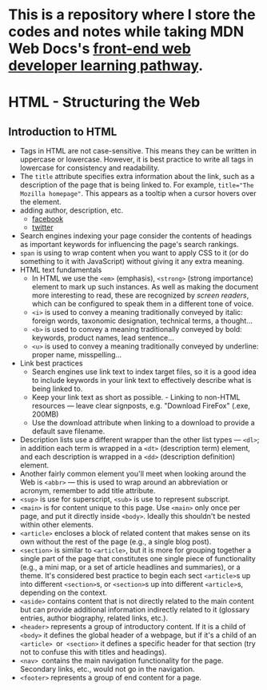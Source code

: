 # This is a repository where I store the codes and notes while taking MDN Web Docs's [front-end web developer learning pathway](https://developer.mozilla.org/en-US/docs/Learn/Front-end_web_developer).

# HTML - Structuring the Web

## Introduction to HTML

-   Tags in HTML are not case-sensitive. This means they can be written in uppercase or lowercase. However, it is best practice to write all tags in lowercase for consistency and readability.
-   The `title` attribute specifies extra information about the link, such as a description of the page that is being linked to. For example, `title="The Mozilla homepage"`. This appears as a tooltip when a cursor hovers over the element.
-   adding author, description, etc.
    -   [facebook](https://ogp.me/)
    -   [twitter](https://developer.twitter.com/en/docs/twitter-for-websites/cards/overview/abouts-cards)
-   Search engines indexing your page consider the contents of headings as important keywords for influencing the page's search rankings.
-   `span` is using to wrap content when you want to apply CSS to it (or do something to it with JavaScript) without giving it any extra meaning.
-   HTML text fundamentals
    -   In HTML we use the `<em>` (emphasis), `<strong>` (strong importance) element to mark up such instances. As well as making the document more interesting to read, these are recognized by _screen readers_, which can be configured to speak them in a different tone of voice.
    -   `<i>` is used to convey a meaning traditionally conveyed by italic: foreign words, taxonomic designation, technical terms, a thought…
    -   `<b>` is used to convey a meaning traditionally conveyed by bold: keywords, product names, lead sentence…
    -   `<u>` is used to convey a meaning traditionally conveyed by underline: proper name, misspelling…
-   Link best practices
    -   Search engines use link text to index target files, so it is a good idea to include keywords in your link text to effectively describe what is being linked to.
    -   Keep your link text as short as possible. - Linking to non-HTML resources — leave clear signposts, e.g. "Download FireFox" (.exe, 200MB)
    -   Use the download attribute when linking to a download to provide a default save filename.
-   Description lists use a different wrapper than the other list types — `<dl>`; in addition each term is wrapped in a `<dt>` (description term) element, and each description is wrapped in a `<dd>` (description definition) element.
-   Another fairly common element you'll meet when looking around the Web is `<abbr>` — this is used to wrap around an abbreviation or acronym, remember to add title attribute.
-   `<sup>` is use for superscript, `<sub>` is use to represent subscript.
-   `<main>` is for content unique to this page. Use `<main>` only once per page, and put it directly inside `<body>`. Ideally this shouldn't be nested within other elements.
-   `<article>` encloses a block of related content that makes sense on its own without the rest of the page (e.g., a single blog post).
-   `<section>` is similar to `<article>`, but it is more for grouping together a single part of the page that constitutes one single piece of functionality (e.g., a mini map, or a set of article headlines and summaries), or a theme. It's considered best practice to begin each sect `<article>`s up into different `<section>`s, or `<section>`s up into different `<article>`s, depending on the context.
-   `<aside>` contains content that is not directly related to the main content but can provide additional information indirectly related to it (glossary entries, author biography, related links, etc.).
-   `<header>` represents a group of introductory content. If it is a child of `<body>` it defines the global header of a webpage, but if it's a child of an `<article> `or` <section>` it defines a specific header for that section (try not to confuse this with titles and headings).
-   `<nav> `contains the main navigation functionality for the page. Secondary links, etc., would not go in the navigation.
-   `<footer>` represents a group of end content for a page.
